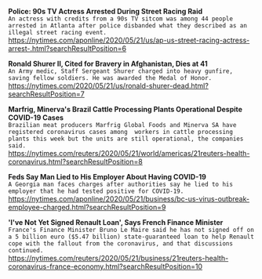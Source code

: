 **Police: 90s TV Actress Arrested During Street Racing Raid**\
`An actress with credits from a 90s TV sitcom was among 44 people arrested in Atlanta after police disbanded what they described as an illegal street racing event.`\
https://nytimes.com/aponline/2020/05/21/us/ap-us-street-racing-actress-arrest-.html?searchResultPosition=6

**Ronald Shurer II, Cited for Bravery in Afghanistan, Dies at 41**\
`An Army medic, Staff Sergeant Shurer charged into heavy gunfire, saving fellow soldiers. He was awarded the Medal of Honor.`\
https://nytimes.com/2020/05/21/us/ronald-shurer-dead.html?searchResultPosition=7

**Marfrig, Minerva's Brazil Cattle Processing Plants Operational Despite COVID-19 Cases**\
`Brazilian meat producers Marfrig Global Foods and Minerva SA have registered coronavirus cases among  workers in cattle processing plants this week but the units are still operational, the companies said. `\
https://nytimes.com/reuters/2020/05/21/world/americas/21reuters-health-coronavirus.html?searchResultPosition=8

**Feds Say Man Lied to His Employer About Having COVID-19**\
`A Georgia man faces charges after authorities say he lied to his employer that he had tested positive for COVID-19.`\
https://nytimes.com/aponline/2020/05/21/business/bc-us-virus-outbreak-employee-charged.html?searchResultPosition=9

**'I've Not Yet Signed Renault Loan', Says French Finance Minister**\
`France's Finance Minister Bruno Le Maire said he has not signed off on a 5 billion euro ($5.47 billion) state-guaranteed loan to help Renault cope with the fallout from the coronavirus, and that discussions continued.`\
https://nytimes.com/reuters/2020/05/21/business/21reuters-health-coronavirus-france-economy.html?searchResultPosition=10

